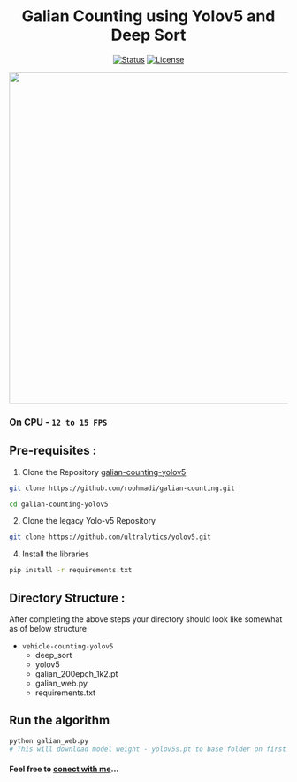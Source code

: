 <div align="center">

# Galian Counting using Yolov5 and Deep Sort

</div>

<div align="center">

[![Status](https://img.shields.io/badge/status-active-success.svg)]()
[![License](https://img.shields.io/badge/license-MIT-blue.svg)](/LICENSE)

</div>

<div align="center">
<img src="assets/output.gif" width="1000px" height="600px">
</div>



### On CPU - `12 to 15 FPS` 

## Pre-requisites : 

1) Clone the Repository [galian-counting-yolov5](https://github.com/roohmadi/galian-counting.git)

```bash
git clone https://github.com/roohmadi/galian-counting.git

cd galian-counting-yolov5
```

2) Clone the legacy Yolo-v5 Repository

```bash
git clone https://github.com/ultralytics/yolov5.git
```
   
4) Install the libraries
```bash
pip install -r requirements.txt
```




## Directory Structure :

After completing the above steps your directory should look like somewhat as of below structure

- `vehicle-counting-yolov5`
   - deep_sort
   - yolov5
   - galian_200epch_1k2.pt
   - galian_web.py
   - requirements.txt

## Run the algorithm 

``` bash
python galian_web.py 
# This will download model weight - yolov5s.pt to base folder on first execution.
```

#### Feel free to [conect with me](https://www.linkedin.com/in//)...
